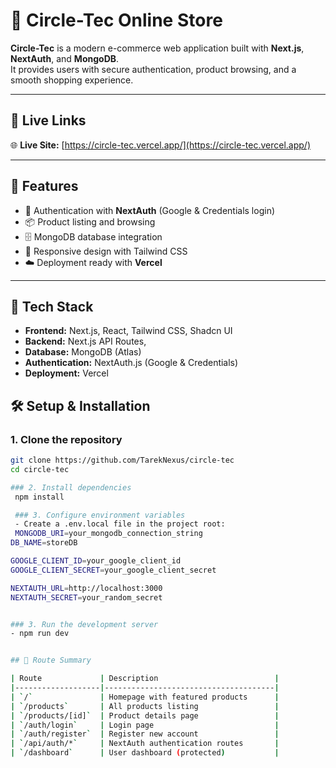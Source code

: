 # 🛒 Circle-Tec Online Store  


**Circle-Tec** is a modern e-commerce web application built with **Next.js**, **NextAuth**, and **MongoDB**.  
It provides users with secure authentication, product browsing, and a smooth shopping experience.

---

## 🔗 Live Links

🌐 **Live Site:** [https://circle-tec.vercel.app/](https://circle-tec.vercel.app/)

---

## 🚀 Features  
- 🔑 Authentication with **NextAuth** (Google & Credentials login)  
- 📦 Product listing and browsing  
- 🗄️ MongoDB database integration  
- 🎨 Responsive design with Tailwind CSS  
- ☁️ Deployment ready with **Vercel**  

---


## 🚀 Tech Stack  

- **Frontend:** Next.js, React, Tailwind CSS, Shadcn UI  
- **Backend:** Next.js API Routes, 
- **Database:** MongoDB (Atlas)  
- **Authentication:** NextAuth.js (Google & Credentials)  
- **Deployment:** Vercel  

## 🛠️ Setup & Installation  

### 1. Clone the repository  
```bash
git clone https://github.com/TarekNexus/circle-tec
cd circle-tec

### 2. Install dependencies
 npm install

 ### 3. Configure environment variables
 - Create a .env.local file in the project root:
 MONGODB_URI=your_mongodb_connection_string
DB_NAME=storeDB

GOOGLE_CLIENT_ID=your_google_client_id
GOOGLE_CLIENT_SECRET=your_google_client_secret

NEXTAUTH_URL=http://localhost:3000
NEXTAUTH_SECRET=your_random_secret


### 3. Run the development server
- npm run dev


## 📌 Route Summary  

| Route             | Description                          |
|-------------------|--------------------------------------|
| `/`               | Homepage with featured products      |
| `/products`       | All products listing                 |
| `/products/[id]`  | Product details page                 |
| `/auth/login`     | Login page                           |
| `/auth/register`  | Register new account                 |
| `/api/auth/*`     | NextAuth authentication routes       |
| `/dashboard`      | User dashboard (protected)           |

